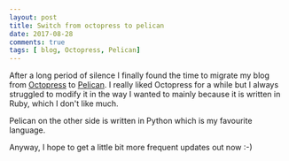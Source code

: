 ```yaml
---
layout: post
title: Switch from octopress to pelican
date: 2017-08-28
comments: true
tags: [ blog, Octopress, Pelican]
---
```


After a long period of silence I finally found the time to migrate my blog from [Octopress](http://octopress.org/) to [Pelican](https://blog.getpelican.com/).
I really liked Octopress for a while but I always struggled to modify it in the way I wanted to mainly because it is written in Ruby, which I don't like much.

Pelican on the other side is written in Python which is my favourite language.

Anyway, I hope to get a little bit more frequent updates out now :-)
